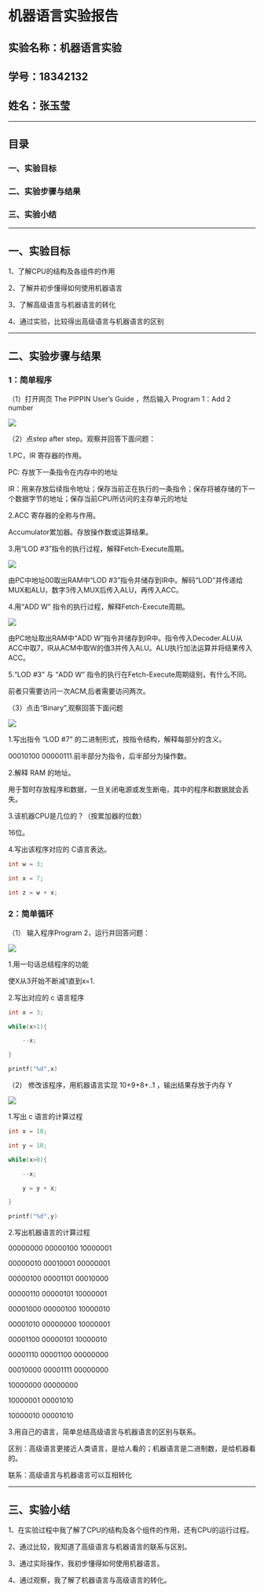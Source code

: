 #     机器语言实验报告

## 实验名称：机器语言实验

## 学号：18342132

## 姓名：张玉莹
---

## 目录

### 一、实验目标

### 二、实验步骤与结果

### 三、实验小结

---

## 一、实验目标

1、了解CPU的结构及各组件的作用

2、了解并初步懂得如何使用机器语言

3、了解高级语言与机器语言的转化

4、通过实验，比较得出高级语言与机器语言的区别

---

## 二、实验步骤与结果

### 1：简单程序

（1）打开网页 The PIPPIN User’s Guide ，然后输入 Program 1：Add 2 number

![](images\QQ截图20181107204050.png)

（2）点step after step。观察并回答下面问题：

1.PC，IR 寄存器的作用。

PC: 存放下一条指令在内存中的地址 

IR：用来存放后续指令地址；保存当前正在执行的一条指令；保存将被存储的下一个数据字节的地址；保存当前CPU所访问的主存单元的地址 

2.ACC 寄存器的全称与作用。

Accumulator累加器。存放操作数或运算结果。

3.用“LOD #3”指令的执行过程，解释Fetch-Execute周期。

![](images\QQ截图20181107180357.png)

由PC中地址00取出RAM中“LOD #3”指令并储存到IR中。解码“LOD”并传递给MUX和ALU，数字3传入MUX后传入ALU，再传入ACC。

4.用“ADD W” 指令的执行过程，解释Fetch-Execute周期。

![](images\QQ截图20181107180553.png)

由PC地址取出RAM中“ADD W”指令并储存到IR中。指令传入Decoder.ALU从ACC中取7，IR从ACM中取W的值3并传入ALU。ALU执行加法运算并将结果传入ACC。

5.“LOD #3” 与 “ADD W” 指令的执行在Fetch-Execute周期级别，有什么不同。

前者只需要访问一次ACM,后者需要访问两次。

（3）点击“Binary”,观察回答下面问题

![](images\QQ截图20181107180736.png)

1.写出指令 “LOD #7” 的二进制形式，按指令结构，解释每部分的含义。

00010100 00000111.前半部分为指令，后半部分为操作数。

2.解释 RAM 的地址。

用于暂时存放程序和数据，一旦关闭电源或发生断电，其中的程序和数据就会丢失。

3.该机器CPU是几位的？（按累加器的位数）

16位。

4.写出该程序对应的 C语言表达。

```c
int w = 3;

int x = 7;

int z = w + x;
```

### 2：简单循环

（1） 输入程序Program 2，运行并回答问题：

![](images\QQ截图20181107185153.png)

1.用一句话总结程序的功能

使X从3开始不断减1直到x=1.

2.写出对应的 c 语言程序

```c
int x = 3;

while(x>1){

    --x;

}

printf("%d",x)
```

（2） 修改该程序，用机器语言实现 10+9+8+..1 ，输出结果存放于内存 Y

![](images\QQ截图20181107193353.png)

1.写出 c 语言的计算过程

```c
int x = 10;

int y = 10;

while(x>0){

    --x;

    y = y + x;

}

printf("%d",y)
```

2.写出机器语言的计算过程

00000000 00000100 10000001

00000010 00010001 00000001

00000100 00001101 00010000
 
00000110 00000101 10000001

00001000 00000100 10000010

00001010 00000000 10000001

00001100 00000101 10000010

00001110 00001100 00000000

00010000 00001111 00000000

10000000 00000000

10000001 00001010

10000010 00001010

3.用自己的语言，简单总结高级语言与机器语言的区别与联系。

区别：高级语言更接近人类语言，是给人看的；机器语言是二进制数，是给机器看的。

联系：高级语言与机器语言可以互相转化

---

## 三、实验小结

1、在实验过程中我了解了CPU的结构及各个组件的作用，还有CPU的运行过程。

2、通过比较，我知道了高级语言与机器语言的联系与区别。

3、通过实际操作，我初步懂得如何使用机器语言。

4、通过观察，我了解了机器语言与高级语言的转化。